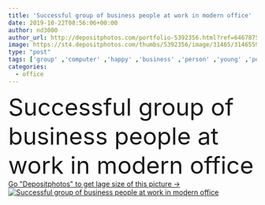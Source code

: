 ```yaml
---
title: 'Successful group of business people at work in modern office'
date: 2019-10-22T08:56:06+00:00
author: nd3000
author_url: http://depositphotos.com/portfolio-5392356.html?ref=64678756
image: https://st4.depositphotos.com/thumbs/5392356/image/31465/314655954/api_thumb_450.jpg?forcejpeg=true
type: "post"
tags: ['group' ,'computer' ,'happy' ,'business' ,'person' ,'young' ,'people' ,'women' ,'success' ,'man' ,'black' ,'technology' ,'old' ,'african' ,'concept' ,'corporate' ,'office' ,'diversity' ,'communication' ,'manager' ,'work' ,'seminar' ,'conference' ,'learning' ,'education' ,'project' ,'leader' ,'company' ,'team' ,'worker' ,'mature' ,'teamwork' ,'meeting' ,'meet' ,'software' ,'develop' ,'colleagues' ,'employee' ,'CEO' ,'collaborate' ,'startup' ,'marketer' ,'proffessional' ]
categories: 
  - office
---
```

<div aling="center">
            <font size="60"> Successful group of business people at work in modern office</font>   
</div>
<div>
    <a href='https://depositphotos.com/314655954/stock-photo-successful-group-business-people-work.html?ref=64678756' target=_blank > Go "Depositphotos" to get lage size of this picture ->
        <img href='https://depositphotos.com/314655954/stock-photo-successful-group-business-people-work.html?ref=64678756' src='https://st4.depositphotos.com/5392356/31465/i/950/depositphotos_314655954-stock-photo-successful-group-business-people-work.jpg?forcejpeg=true' alt='Successful group of business people at work in modern office' >
    </a>
</div>
